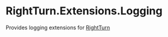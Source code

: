 # RightTurn.Extensions.Logging

Provides logging extensions for [RightTurn](https://github.com/Jandini/RightTurn)
